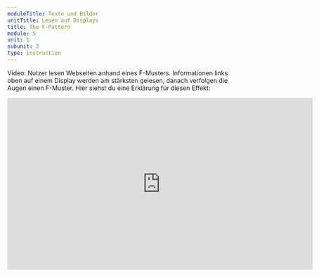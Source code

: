 ```yaml
---
moduleTitle: Texte und Bilder
unitTitle: Lesen auf Displays
title: The F-Pattern
module: 5
unit: 1
subunit: 3
type: instruction
---
```



Video: Nutzer lesen Webseiten anhand eines F-Musters. Informationen links oben auf einem Display werden am stärksten gelesen, danach verfolgen die Augen einen F-Muster. Hier siehst du eine Erklärung für diesen Effekt: 

<iframe width="695" height="391" src="https://www.youtube.com/embed/XU1-Rz2Q7-E" frameborder="0" allow="accelerometer; autoplay; encrypted-media; gyroscope; picture-in-picture" allowfullscreen></iframe>

